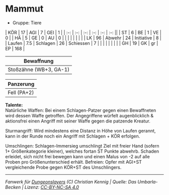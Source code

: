 # Mammut  
- Gruppe: Tiere  

| KÖR    | 17  | AGI      | 7  | GEI        | 1   |
| :-: | :-: | :-: | :-: | :-: | :-: ||
| ST     | 6   | BE       | 1  | VE         | 0   |
| HÄ     | 5   | GE       | 0  | AU         | 0   |
|        |     |          |    |            |     |
| LK     | 96  | Abwehr   | 24 | Initiative | 8   |
| Laufen | 7.5 | Schlagen | 26 | Schiessen  | 7   |
|        |     |          |    |            |     |
| GH     | 19  | GK       | gr | EP         | 168 |


| Bewaffnung |
| --- |
| Stoßzähne (WB+3, GA-1) |


| Panzerung |
| --- |
| Fell (PA+2) |


**Talente:**  
Natürliche Waffen: Bei einem Schlagen-Patzer gegen einen Bewaffneten wird dessen Waffe getroffen. Der Angegriffene würfelt augenblicklich & aktionsfrei einen Angriff mit seiner Waffe gegen die patzende Kreatur.

Sturmangriff: Wird mindestens eine Distanz in Höhe von Laufen gerannt, kann in der Runde noch ein Angriff mit Schlagen + KÖR erfolgen.

Umschlingen: Schlagen-Immersieg umschlingt Ziel mit freier Hand (sofern 1+ Größenkategorie kleiner), welches fortan ST Punkte abwehrb. Schaden erleidet, sich nicht frei bewegen kann und einen Malus von -2 auf alle Proben pro Größenunterschied erhält. Befreien: Opfer mit AGI+ST vergleichende Probe gegen KÖR+ST des Umschlingers.





___
*Fanwerk für [Dungeonslayers](https://www.dungeonslayers.net/) (C) Christian Kennig | Quelle: Das Umbarla-Becken | Lizenz: [CC-BY-NC-SA 4.0](https://creativecommons.org/licenses/by-nc-sa/4.0/deed.de)*
